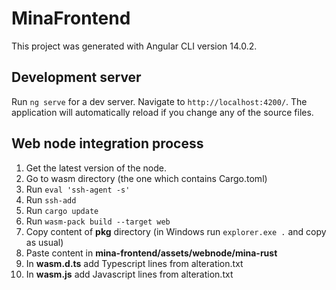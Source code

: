 # MinaFrontend

This project was generated with Angular CLI version 14.0.2.

## Development server

Run `ng serve` for a dev server. Navigate to `http://localhost:4200/`. The application will automatically reload if you change any of the source files.

## Web node integration process

1. Get the latest version of the node.
2. Go to wasm directory (the one which contains Cargo.toml)
3. Run `eval 'ssh-agent -s'`
4. Run `ssh-add`
5. Run `cargo update`
6. Run `wasm-pack build --target web`
7. Copy content of **pkg** directory (in Windows run `explorer.exe .` and copy as usual)
8. Paste content in **mina-frontend/assets/webnode/mina-rust**
9. In **wasm.d.ts** add Typescript lines from alteration.txt
10. In **wasm.js** add Javascript lines from alteration.txt
